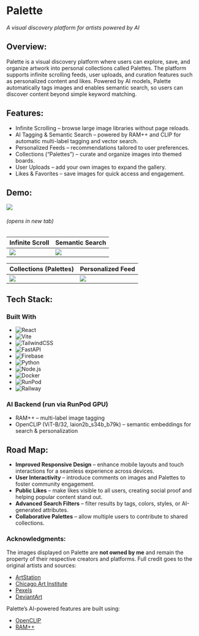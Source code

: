 # Palette

*A visual discovery platform for artists powered by AI*

## Overview:

Palette is a visual discovery platform where users can explore, save, and organize artwork into personal collections called Palettes. The platform supports infinite scrolling feeds, user uploads, and curation features such as personalized content and likes. Powered by AI models, Palette automatically tags images and enables semantic search, so users can discover content beyond simple keyword matching.

## Features:
  * Infinite Scrolling – browse large image libraries without page reloads.
  * AI Tagging & Semantic Search – powered by RAM++ and CLIP for automatic multi-label tagging and vector search.
  * Personalized Feeds – recommendations tailored to user preferences.
  * Collections (“Palettes”) – curate and organize images into themed boards.
  * User Uploads – add your own images to expand the gallery.
  * Likes & Favorites – save images for quick access and engagement.

## Demo:

<a href="https://palette-gallery.com" target="_blank"> 
   <img src="https://img.shields.io/badge/Live%20Site-Click%20Here!-brightgreen?style=for-the-badge" /> 
</a>

###### (opens in new tab)


| Infinite Scroll | Semantic Search |  
|-----------------|-----------------|  
| ![](demo/scroll.gif) | ![](demo/search.gif) |  

| Collections (Palettes) | Personalized Feed |  
|-------------------------|-------------------|  
| ![](demo/palette.gif) | ![](demo/signup_feed.gif) |  

## Tech Stack:

### Built With

- ![React](https://img.shields.io/badge/React-20232A?style=for-the-badge&logo=react&logoColor=61DAFB)  
- ![Vite](https://img.shields.io/badge/Vite-646CFF?style=for-the-badge&logo=vite&logoColor=white)  
- ![TailwindCSS](https://img.shields.io/badge/Tailwind_CSS-38B2AC?style=for-the-badge&logo=tailwind-css&logoColor=white)  
- ![FastAPI](https://img.shields.io/badge/FastAPI-005571?style=for-the-badge&logo=fastapi)  
- ![Firebase](https://img.shields.io/badge/Firebase-FFCA28?style=for-the-badge&logo=firebase&logoColor=black)  
- ![Python](https://img.shields.io/badge/Python-3776AB?style=for-the-badge&logo=python&logoColor=white)  
- ![Node.js](https://img.shields.io/badge/Node.js-339933?style=for-the-badge&logo=nodedotjs&logoColor=white)  
- ![Docker](https://img.shields.io/badge/Docker-2496ED?style=for-the-badge&logo=docker&logoColor=white)  
- ![RunPod](https://img.shields.io/badge/RunPod-6C63FF?style=for-the-badge&logoColor=white)
- ![Railway](https://img.shields.io/badge/Railway-0B0D0E?style=for-the-badge&logo=railway&logoColor=white)

### AI Backend (run via RunPod GPU)
- RAM++ – multi-label image tagging  
- OpenCLIP (ViT-B/32, laion2b_s34b_b79k) – semantic embeddings for search & personalization  

## Road Map:

- **Improved Responsive Design** – enhance mobile layouts and touch interactions for a seamless experience across devices.
- **User Interactivity** – introduce comments on images and Palettes to foster community engagement.
- **Public Likes** – make likes visible to all users, creating social proof and helping popular content stand out.
- **Advanced Search Filters** – filter results by tags, colors, styles, or AI-generated attributes.
- **Collaborative Palettes** – allow multiple users to contribute to shared collections.

### Acknowledgments: 

The images displayed on Palette are **not owned by me** and remain the property of their respective creators and platforms. Full credit goes to the original artists and sources:  
- [ArtStation](https://www.artstation.com)  
- [Chicago Art Institute](https://www.artic.edu)  
- [Pexels](https://www.pexels.com)  
- [DeviantArt](https://www.deviantart.com)  

Palette’s AI-powered features are built using:  
- [OpenCLIP](https://github.com/mlfoundations/open_clip)  
- [RAM++](https://github.com/xinyu1205/recognize-anything)  
